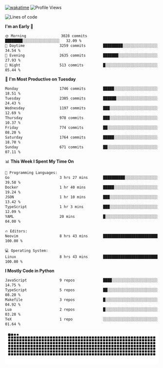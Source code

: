 [![wakatime](https://wakatime.com/badge/user/b920b284-3cde-4cd4-b72e-f7f22d050b16.svg)](https://wakatime.com/@b920b284-3cde-4cd4-b72e-f7f22d050b16)
![Profile Views](http://img.shields.io/badge/Profile%20Views-4586-blue)
<!--START_SECTION:waka-->
![Lines of code](https://img.shields.io/badge/From%20Hello%20World%20I%27ve%20Written-6.9%20million%20lines%20of%20code-blue)

**I'm an Early 🐤** 

```text
🌞 Morning                3028 commits        ████████░░░░░░░░░░░░░░░░░   32.09 % 
🌆 Daytime                3259 commits        █████████░░░░░░░░░░░░░░░░   34.54 % 
🌃 Evening                2635 commits        ███████░░░░░░░░░░░░░░░░░░   27.93 % 
🌙 Night                  513 commits         █░░░░░░░░░░░░░░░░░░░░░░░░   05.44 % 
```
📅 **I'm Most Productive on Tuesday** 

```text
Monday                   1746 commits        █████░░░░░░░░░░░░░░░░░░░░   18.51 % 
Tuesday                  2305 commits        ██████░░░░░░░░░░░░░░░░░░░   24.43 % 
Wednesday                1197 commits        ███░░░░░░░░░░░░░░░░░░░░░░   12.69 % 
Thursday                 978 commits         ███░░░░░░░░░░░░░░░░░░░░░░   10.37 % 
Friday                   774 commits         ██░░░░░░░░░░░░░░░░░░░░░░░   08.20 % 
Saturday                 1764 commits        █████░░░░░░░░░░░░░░░░░░░░   18.70 % 
Sunday                   671 commits         ██░░░░░░░░░░░░░░░░░░░░░░░   07.11 % 
```


📊 **This Week I Spent My Time On** 

```text
💬 Programming Languages: 
Go                       3 hrs 27 mins       ██████████░░░░░░░░░░░░░░░   39.58 % 
Docker                   1 hr 40 mins        █████░░░░░░░░░░░░░░░░░░░░   19.24 % 
JSON                     1 hr 10 mins        ███░░░░░░░░░░░░░░░░░░░░░░   13.42 % 
TypeScript               1 hr 3 mins         ███░░░░░░░░░░░░░░░░░░░░░░   12.09 % 
YAML                     20 mins             █░░░░░░░░░░░░░░░░░░░░░░░░   04.00 % 

🔥 Editors: 
Neovim                   8 hrs 43 mins       █████████████████████████   100.00 % 

💻 Operating System: 
Linux                    8 hrs 43 mins       █████████████████████████   100.00 % 
```

**I Mostly Code in Python** 

```text
JavaScript               9 repos             ████░░░░░░░░░░░░░░░░░░░░░   14.75 % 
TypeScript               5 repos             ██░░░░░░░░░░░░░░░░░░░░░░░   08.20 % 
Makefile                 3 repos             █░░░░░░░░░░░░░░░░░░░░░░░░   04.92 % 
Lua                      2 repos             █░░░░░░░░░░░░░░░░░░░░░░░░   03.28 % 
TeX                      1 repo              ░░░░░░░░░░░░░░░░░░░░░░░░░   01.64 % 
```




<!--END_SECTION:waka-->
![Snake animation](https://raw.githubusercontent.com/timmypidashev/timmypidashev/main/commits.svg)
